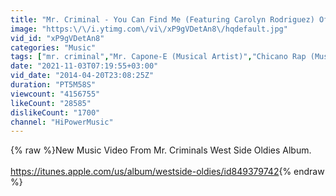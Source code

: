 ```yaml
---
title: "Mr. Criminal - You Can Find Me (Featuring Carolyn Rodriguez) Official Music Video 2014"
image: "https:\/\/i.ytimg.com\/vi\/xP9gVDetAn8\/hqdefault.jpg"
vid_id: "xP9gVDetAn8"
categories: "Music"
tags: ["mr. criminal","Mr. Capone-E (Musical Artist)","Chicano Rap (Musical Genre)"]
date: "2021-11-03T07:19:55+03:00"
vid_date: "2014-04-20T23:08:25Z"
duration: "PT5M58S"
viewcount: "4156755"
likeCount: "28585"
dislikeCount: "1700"
channel: "HiPowerMusic"
---
```

{% raw %}New Music Video From Mr. Criminals West Side Oldies Album.<br /><br /><a rel="nofollow" target="blank" href="https://itunes.apple.com/us/album/westside-oldies/id849379742">https://itunes.apple.com/us/album/westside-oldies/id849379742</a>{% endraw %}
